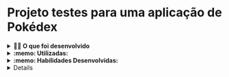 # Projeto testes para uma aplicação de Pokédex

<details>
<summary><strong>👨‍💻 O que foi desenvolvido</strong></summary><br />
 - Neste projeto: testes para uma aplicação React que já está criada e configurada utilizando [`Jest`](https://jestjs.io/) e a biblioteca [`React Testing Library`](https://testing-library.com/).
 </details>

<details>
  <summary><strong>:memo: Utilizadas:</strong></summary><br />

- desenvolver um CRUD (Create, Read, Update e Delete) 
- TypeScript
- API Node Express
- Sequelize
  
</details> 

<details>
  <summary><strong>:memo: Habilidades Desenvolvidas:</strong></summary><br />
  
- Utilizar os seletores (queries) da React-Testing-Library em testes automatizados.

- Simular eventos com a React-Testing-Library em testes automatizados.

- Testar fluxos lógicos assíncronos com a React-Testing-Library.

- Escrever testes que permitam a refatoração da estrutura dos componentes da aplicação sem necessidade de serem alterados.

- Testar inputs.

</details>


<details>
Orientacoes
<details>
<summary>Executando os testes localmente</summary>
  - para testá-lo individualmente, execute o comando a seguir.
  ```bash
  npx stryker run ./stryker/nomeDoArquivo.conf.json
  ```
</details>

